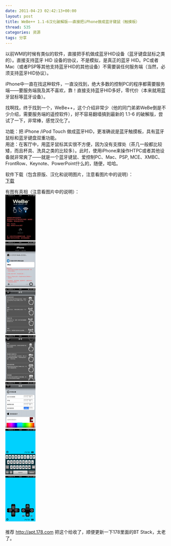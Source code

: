```yaml
---
date: 2011-04-23 02:42:13+00:00
layout: post
title: WeBe++ 1.1-6汉化破解版——直接把iPhone做成蓝牙键鼠（触摸板）
thread: 535
categories: 资源
tags: 分享
---
```


以前WM的时候有类似的软件，直接把手机做成蓝牙HID设备（蓝牙键盘鼠标之类的）。直接支持蓝牙 HID 设备的协议，不是模拟，是真正的蓝牙  HID。PC或者Mac（或者PSP等其他支持蓝牙HID的其他设备）不需要装任何服务端（当然，必须支持蓝牙HID协议）。  
  
iPhone中一直在找这种软件，一直没找到，绝大多数的控制PC的程序都需要服务端——要服务端我及其不喜欢，靠！直接支持蓝牙HID多好，零代价（本来就用蓝牙鼠标等蓝牙设备）。  
  
找啊找，终于找到一个，WeBe++，这个介绍非常少（他的同门弟弟WeBe倒是不少介绍，需要服务端的遥控软件），好不容易翻墙搞到最新的 1.1-6 的破解版，尝试了一下，非常棒，感觉汉化了。<!-- more -->  
  
功能：把 iPhone /iPod Touch 做成蓝牙HID，更准确说是蓝牙触摸板，具有蓝牙鼠标和蓝牙键盘双重功能。  
用途：在客厅中，用蓝牙鼠标其实很不方便，因为没有支撑处（茶几一般都比较矮，而且杯具、洗具之类的比较多）。此时，使用iPhone来操作HTPC或者其他设备就非常爽了——就是一个蓝牙键鼠、爱控制PC、Mac、PSP, MCE、XMBC、FrontRow、Keynote、PowerPoint什么的，随便，哈哈。  
  
软件下载（包含原版、汉化和说明图片，注意看图片中的说明）：  
[下载](/assets/WeBe++_1.1-6_Crack_CHS.zip)  
  
有图有真相（注意看图片中的说明）：  
[![](/assets/1303469168_7035595c.png)](/assets/1303469168_7035595c.png)  
  
推荐 http://apt.178.com 把这个给收了，顺便更新一下178里面的BT Stack，太老了。
